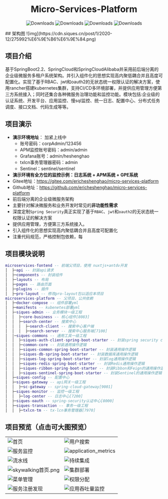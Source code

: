 <h1 align="center">Micro-Services-Platform</h1>

<p align="center">
  <img src="https://img.shields.io/badge/Spring%20Boot-2.2.10.RELEASE-blue" alt="Downloads"/>
  <img src="https://img.shields.io/badge/Spring%20Cloud-Hoxton.SR8-blue" alt="Downloads"/>
  <img src="https://img.shields.io/badge/Spring%20Cloud%20Alibaba-2.2.3.RELEASE-blue" alt="Downloads"/>
  <img src="https://img.shields.io/badge/Elasticsearch-7.x-brightgreen" alt="Downloads"/>
</p>
## 架构图
![img](https://cdn.siques.cn/post/1/2020-12/275992%E6%9E%B6%E6%9E%84.png)

## 项目介绍
基于SpringBoot2.2、SpringCloud和SpringCloudAlibaba并采用前后端分离的企业级微服务多租户系统架构。并引入组件化的思想实现高内聚低耦合并且高度可配置化。实现了基于RBAC、jwt和oauth2的无状态统一权限认证的解决方案，使用rancher搭建kubernetes集群，支持CI/CD多环境部署，并提供应用管理方便第三方系统接入；同时还集合各种微服务治理功能和监控功能。模块包括:企业级的认证系统、开发平台、应用监控、慢sql监控、统一日志、配置中心、分布式任务调度、接口文档、代码生成等等。

## 项目演示
* **演示环境地址**： 加紧上线中
  * 账号密码：corpAdmin/123456
  * APM监控账号密码：admin/admin
  * Grafana账号：admin/heshenghao
  * txlcn事务管理器密码：admin
  * Sentinel：sentinel/sentinel
* **演示环境有全方位的监控示例：日志系统 + APM系统 + GPE系统**
* Gitee地址：https://gitee.com/ericheshenghao/micro-services-platform
* Github地址：https://github.com/ericheshenghao/micro-services-platform
* 前后端分离的企业级微服务架构
* 主要针对解决微服务和业务开发时常见的**非功能性需求**
* 深度定制`Spring Security`真正实现了基于`RBAC`、`jwt`和`oauth2`的无状态统一权限认证的解决方案
* 提供应用管理，方便第三方系统接入。
* 引入组件化的思想实现高内聚低耦合并且高度可配置化
* 注重代码规范，严格控制包依赖，每

## 项目模块说明
```lua
microservices-fontend -- 前端父项目，使用 nuxtjs+antdv开发
│  ├─api -- 封装api请求
│  ├─components -- 封装组件
│  ├─layouts -- 布局
│  ├─pages -- 路由页面
│  ├─plugins -- 插件
│  ├─pro-layout -- 修改pro-layout包以适应本项目
microservices-platform -- 父项目，公共依赖
│  ├─docker-compose -- 组件部署yml
│  ├─manifests -- kubenetes部署yml
│  ├─siques-admin -- 业务模块一级工程
│  │  ├─core-business -- 核心组件[8083]
│  │  ├─search-center -- 搜索中心
│  │  │  ├─search-client -- 搜索中心客户端
│  │  │  ├─search-server -- 搜索中心服务端[7100]
│  │─siques-commons -- 通用工具一级工程
│  │  ├─siques-auth-client-spring-boot-starter -- 封装spring security client端的通用操作逻辑
│  │  ├─common-core -- 封装通用操作逻辑
│  │  ├─siques-common-spring-boot-starter -- 封装通用操作逻辑
│  │  ├─siques-db-spring-boot-starter -- 封装数据库通用操作逻辑
│  │  ├─siques-log-spring-boot-starter -- 封装log通用操作逻辑
│  │  ├─siques-redis-spring-boot-starter -- 封装Redis通用操作逻辑
│  │  ├─siques-ribbon-spring-boot-starter -- 封装Ribbon和Feign的通用操作逻辑
│  │  ├─siques-sentinel-spring-boot-starter -- 封装Sentinel的通用操作逻辑
│  ├─siques-config -- 配置中心
│  ├─siques-gateway -- api网关一级工程
│  │  ├─sc-gateway -- spring-cloud-gateway[9001]
│  ├─siques-monitor -- 监控一级工程
│  │  ├─log-center -- 日志中心[7200]
│  ├─siques-oauth -- spring-security认证中心[8000]
│  ├─siques-transaction -- 事务一级工程
│  │  ├─txlcn-tm -- tx-lcn事务管理器[7970]
```
## 项目预览（点击可大图预览） 
<table>
    <tr>
        <td><img alt="首页" src="https://cdn.siques.cn/post/1/2020-12/118628image.png"/></td>
        <td><img alt="用户搜索" src="https://cdn.siques.cn/post/1/2020-12/81723image.png"/></td>
    </tr>
	<tr>
        <td><img alt="服务监控" src="https://cdn.siques.cn/post/1/2020-12/159327image.png"/></td>
        <td><img alt="application_metrics" src="https://cdn.siques.cn/post/1/2020-12/266049image.png"/></td>
    </tr>
	<tr>
        <td><img alt="流水线" src="https://cdn.siques.cn/post/1/2020-12/116595image.png"/></td>
        <td><img alt="持续集成" src="https://cdn.siques.cn/post/1/2020-12/88798image.png"/></td>
    </tr>
    <tr>
        <td><img alt="skywalking首页.png" src="https://cdn.siques.cn/post/1/2020-12/78012image.png"/></td>
        <td><img alt="集群部署" src="https://cdn.siques.cn/post/1/2020-12/117775image.png"/></td>
    </tr>
    <tr>
        <td><img alt="菜单管理" src="https://cdn.siques.cn/post/1/2020-12/116795image.png"/></td>
        <td><img alt="权限分配" src="https://cdn.siques.cn/post/1/2020-12/110167image.png"/></td>
    </tr>
    <tr>
        <td><img alt="服务注册发现" src="https://cdn.siques.cn/post/1/2020-12/83014image.png"/></td>
        <td><img alt="应用吞吐量监控" src="https://cdn.siques.cn/post/1/2020-12/195514image.png"/></td>
    </tr>
</table>


